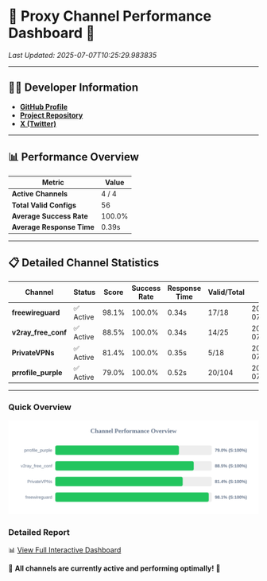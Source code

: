 # 🌟 Proxy Channel Performance Dashboard 🌟

_Last Updated: 2025-07-07T10:25:29.983835_

---

## 👩‍💻 Developer Information

- **[GitHub Profile](https://github.com/4n0nymou3)**  
- **[Project Repository](https://github.com/4n0nymou3/multi-proxy-config-fetcher)**  
- **[X (Twitter)](https://x.com/4n0nymou3)**  

---

## 📊 Performance Overview

| Metric                | Value       |
|-----------------------|-------------|
| **Active Channels**   | 4 / 4       |
| **Total Valid Configs** | 56          |
| **Average Success Rate** | 100.0%      |
| **Average Response Time** | 0.39s       |

---

## 📋 Detailed Channel Statistics

| Channel          | Status     | Score  | Success Rate | Response Time | Valid/Total | Last Success               |
|------------------|------------|--------|--------------|---------------|-------------|----------------------------|
| **freewireguard**  | ✅ Active  | 98.1%  | 100.0% | 0.34s         | 17/18       | 2025-07-07T10:25:29.982056 |
| **v2ray_free_conf**  | ✅ Active  | 88.5%  | 100.0% | 0.34s         | 14/25       | 2025-07-07T10:25:29.228392 |
| **PrivateVPNs**  | ✅ Active  | 81.4%  | 100.0% | 0.35s         | 5/18       | 2025-07-07T10:25:29.609029 |
| **prrofile_purple**  | ✅ Active  | 79.0%  | 100.0% | 0.52s         | 20/104       | 2025-07-07T10:25:28.827077 |

---

### Quick Overview
<div align="center">
  <a href="https://raw.githubusercontent.com/nullluser/NullRepo/refs/heads/main/assets/channel_stats_chart.svg">
    <img src="https://raw.githubusercontent.com/nullluser/NullRepo/refs/heads/main/assets/channel_stats_chart.svg" alt="Source Performance Statistics" width="800">
  </a>
</div>

### Detailed Report
📊 [View Full Interactive Dashboard](https://htmlpreview.github.io/?https://github.com/nullluser/NullRepo/blob/main/assets/performance_report.html)

🎉 **All channels are currently active and performing optimally!** 🎉
